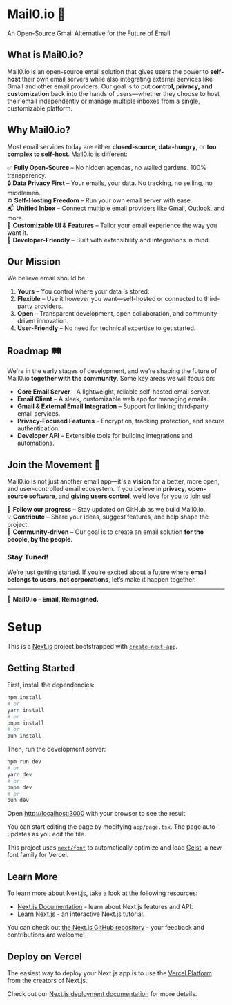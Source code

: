 # Mail0.io 🚀  
An Open-Source Gmail Alternative for the Future of Email  

## What is Mail0.io?  
Mail0.io is an open-source email solution that gives users the power to **self-host** their own email servers while also integrating external services like Gmail and other email providers. Our goal is to put **control, privacy, and customization** back into the hands of users—whether they choose to host their email independently or manage multiple inboxes from a single, customizable platform.  

## Why Mail0.io?  
Most email services today are either **closed-source**, **data-hungry**, or **too complex to self-host**. Mail0.io is different:  

✅ **Fully Open-Source** – No hidden agendas, no walled gardens. 100% transparency.  
🔒 **Data Privacy First** – Your emails, your data. No tracking, no selling, no middlemen.  
⚙️ **Self-Hosting Freedom** – Run your own email server with ease.  
📬 **Unified Inbox** – Connect multiple email providers like Gmail, Outlook, and more.  
🎨 **Customizable UI & Features** – Tailor your email experience the way you want it.  
🚀 **Developer-Friendly** – Built with extensibility and integrations in mind.  

## Our Mission  
We believe email should be:  

1. **Yours** – You control where your data is stored.  
2. **Flexible** – Use it however you want—self-hosted or connected to third-party providers.  
3. **Open** – Transparent development, open collaboration, and community-driven innovation.  
4. **User-Friendly** – No need for technical expertise to get started.  

## Roadmap 🛤️  
We're in the early stages of development, and we’re shaping the future of Mail0.io **together with the community**. Some key areas we will focus on:  

- **Core Email Server** – A lightweight, reliable self-hosted email server.  
- **Email Client** – A sleek, customizable web app for managing emails.  
- **Gmail & External Email Integration** – Support for linking third-party email services.  
- **Privacy-Focused Features** – Encryption, tracking protection, and secure authentication.  
- **Developer API** – Extensible tools for building integrations and automations.  

## Join the Movement 🚀  
Mail0.io is not just another email app—it's a **vision** for a better, more open, and user-controlled email ecosystem. If you believe in **privacy**, **open-source software**, and **giving users control**, we’d love for you to join us!  

📢 **Follow our progress** – Stay updated on GitHub as we build Mail0.io.  
💡 **Contribute** – Share your ideas, suggest features, and help shape the project.  
🤝 **Community-driven** – Our goal is to create an email solution **for the people, by the people**.  

### Stay Tuned!  
We’re just getting started. If you’re excited about a future where **email belongs to users, not corporations**, let’s make it happen together.  

---

🤍 **Mail0.io – Email, Reimagined.**

# Setup 

This is a [Next.js](https://nextjs.org) project bootstrapped with [`create-next-app`](https://nextjs.org/docs/app/api-reference/cli/create-next-app).

## Getting Started

First, install the dependencies:

```bash
npm install
# or
yarn install
# or
pnpm install
# or
bun install
```

Then, run the development server:

```bash
npm run dev
# or
yarn dev
# or
pnpm dev
# or
bun dev
```

Open [http://localhost:3000](http://localhost:3000) with your browser to see the result.

You can start editing the page by modifying `app/page.tsx`. The page auto-updates as you edit the file.

This project uses [`next/font`](https://nextjs.org/docs/app/building-your-application/optimizing/fonts) to automatically optimize and load [Geist](https://vercel.com/font), a new font family for Vercel.

## Learn More

To learn more about Next.js, take a look at the following resources:

- [Next.js Documentation](https://nextjs.org/docs) - learn about Next.js features and API.
- [Learn Next.js](https://nextjs.org/learn) - an interactive Next.js tutorial.

You can check out [the Next.js GitHub repository](https://github.com/vercel/next.js) - your feedback and contributions are welcome!

## Deploy on Vercel

The easiest way to deploy your Next.js app is to use the [Vercel Platform](https://vercel.com/new?utm_medium=default-template&filter=next.js&utm_source=create-next-app&utm_campaign=create-next-app-readme) from the creators of Next.js.

Check out our [Next.js deployment documentation](https://nextjs.org/docs/app/building-your-application/deploying) for more details.
